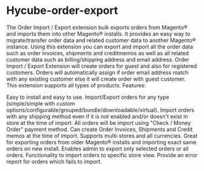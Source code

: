 # Hycube-order-export
The Order Import / Export extension bulk exports orders from Magento® and imports them into other Magento® installs. It provides an easy way to migrate/transfer order data and related customer data to another Magento® instance. Using this extension you can export and import all the order data such as order invoices, shipments and creditmemos as well as all related customer data such as billing/shipping address and email address. Order Import / Export Extension will create orders for guest and also for registered customers. Orders will automatically assign if order email address match with any existing customer else it will create order with guest customer. This extension supports all types of products.
Features:

Easy to install and easy to use.
Import/Export orders for any type (simple/simple with custom options/configurable/grouped/bundle/downloadable/virtual).
Import orders with any shipping method even if it is not enabled and/or doesn't exist in store at the time of import.
All orders will be import using "Check / Money Order" payment method.
Can create Order Invoices, Shipments and Credit memos at the time of import.
Supports multi-stores and all currencies.
Great for exporting orders from older Magento® installs and importing exact same orders on new install.
Enables admin to export only selected orders or all orders.
Functionality to import orders to specific store view.
Provide an error report for orders which fails to import.
